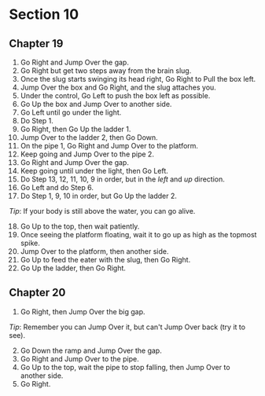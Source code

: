 # Section 10

## Chapter 19

1. Go Right and Jump Over the gap.
2. Go Right but get two steps away from the brain slug.
3. Once the slug starts swinging its head right, Go Right to Pull the box left.
4. Jump Over the box and Go Right, and the slug attaches you.
5. Under the control, Go Left to push the box left as possible.
6. Go Up the box and Jump Over to another side.
7. Go Left until go under the light.
8. Do Step 1.
9. Go Right, then Go Up the ladder 1.
10. Jump Over to the ladder 2, then Go Down.
11. On the pipe 1, Go Right and Jump Over to the platform.
12. Keep going and Jump Over to the pipe 2.
13. Go Right and Jump Over the gap.
14. Keep going until under the light, then Go Left.
15. Do Step 13, 12, 11, 10, 9 in order, but in the _left_ and _up_ direction.
16. Go Left and do Step 6.
17. Do Step 1, 9, 10 in order, but Go Up the ladder 2.

_Tip_: If your body is still above the water, you can go alive.

18. Go Up to the top, then wait patiently.
19. Once seeing the platform floating, wait it to go up as high as the topmost spike.
20. Jump Over to the platform, then another side.
21. Go Up to feed the eater with the slug, then Go Right.
22. Go Up the ladder, then Go Right.

## Chapter 20

1. Go Right, then Jump Over the big gap.

_Tip_: Remember you can Jump Over it, but can't Jump Over back (try it to see).

2. Go Down the ramp and Jump Over the gap.
3. Go Right and Jump Over to the pipe.
4. Go Up to the top, wait the pipe to stop falling, then Jump Over to another side.
5. Go Right.